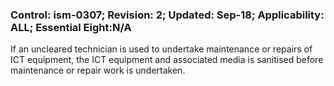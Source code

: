 ### Control: ism-0307; Revision: 2; Updated: Sep-18; Applicability: ALL; Essential Eight:N/A
<p>If an uncleared technician is used to undertake maintenance or repairs of ICT equipment, the ICT equipment and associated media is sanitised before maintenance or repair work is undertaken.</p>
